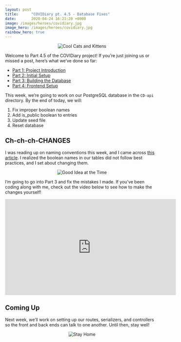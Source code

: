 ```yaml
---
layout: post
title:      "COVIDiary pt. 4.5 - Database Fixes"
date:       2020-04-24 16:21:20 +0000
image: /images/heroes/covidiary.jpg
image_hero: /images/heroes/covidiary.jpg
rainbow_hero: true
---
```



<center>
<img alt="Cool Cats and Kittens" src="https://media.giphy.com/media/RGixkYkOKdWATSReHt/source.gif">
</center>

Welcome to Part 4.5 of the COVIDiary project! If you’re just joining us or missed a post, here’s what we’ve done so far:



*   [Part 1: Project Introduction](https://www.codewitch.dev/covidiary_-_a_rails_react_project)
*   [Part 2: Initial Setup](https://www.codewitch.dev/covidiary_part_2_-_initial_setup)
*   [Part 3: Building the Database](https://www.codewitch.dev/covidiary_pt_3_-_building_the_database)
*   [Part 4: Frontend Setup](https://www.codewitch.dev/covidiary_pt_4_-_frontend_setup)

This week, we’re going to work on our PostgreSQL database in the `CD-api` directory. By the end of today, we will:



1. Fix improper boolean names
2. Add is_public boolean to entries
3. Update seed file
4. Reset database


## Ch-ch-ch-CHANGES

I was reading up on naming conventions this week, and I came across [this article](https://dev.to/michi/tips-on-naming-boolean-variables-cleaner-code-35ig). I realized the boolean names in our tables did not follow best practices, and I set about changing them.

<center>
<img alt="Good Idea at the Time" src="https://media.giphy.com/media/gKGzjtXVrVPIsgbREz/source.gif">
</center>

I’m going to go into Part 3 and fix the mistakes I made. If you’ve been coding along with me, check out the video below to see how to make the changes yourself!

<center>
<iframe width="560" height="315" src="https://www.youtube.com/embed/MVqeF7RTjAk" frameborder="0" allow="accelerometer; autoplay; encrypted-media; gyroscope; picture-in-picture" allowfullscreen></iframe>
</center>


## Coming Up

Next week, we’ll work on setting up our routes, serializers, and controllers so the front and back ends can talk to one another. Until then, stay well!

<center>
<img alt="Stay Home" src="https://media.giphy.com/media/lQ701BEcCllM2BOQpR/source.gif">
</center>
